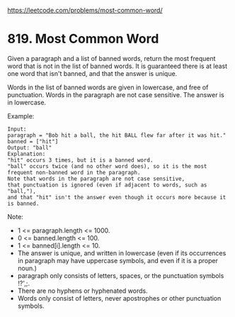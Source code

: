 https://leetcode.com/problems/most-common-word/

# 819. Most Common Word


Given a paragraph and a list of banned words, return the most frequent word that is not in the list of banned words.  It is guaranteed there is at least one word that isn't banned, and that the answer is unique.

Words in the list of banned words are given in lowercase, and free of punctuation.  Words in the paragraph are not case sensitive.  The answer is in lowercase.

 

Example:

```
Input: 
paragraph = "Bob hit a ball, the hit BALL flew far after it was hit."
banned = ["hit"]
Output: "ball"
Explanation: 
"hit" occurs 3 times, but it is a banned word.
"ball" occurs twice (and no other word does), so it is the most frequent non-banned word in the paragraph. 
Note that words in the paragraph are not case sensitive,
that punctuation is ignored (even if adjacent to words, such as "ball,"), 
and that "hit" isn't the answer even though it occurs more because it is banned.
 ```

Note:

- 1 <= paragraph.length <= 1000.
- 0 <= banned.length <= 100.
- 1 <= banned[i].length <= 10.
- The answer is unique, and written in lowercase (even if its occurrences in paragraph may have uppercase symbols, and even if it is a proper noun.)
- paragraph only consists of letters, spaces, or the punctuation symbols !?',;.
- There are no hyphens or hyphenated words.
- Words only consist of letters, never apostrophes or other punctuation symbols.